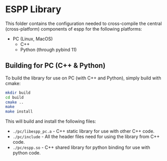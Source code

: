 # ESPP Library

This folder contains the configuration needed to cross-compile the central
(cross-platform) components of espp for the following platforms:

* PC (Linux, MacOS)
  * C++
  * Python (through pybind 11)

## Building for PC (C++ & Python)

To build the library for use on PC (with C++ and Python), simply build with
cmake:

``` sh
mkdir build
cd build
cmake ..
make
make install
```

This will build and install the following files:

* `./pc/libespp_pc.a` - C++ static library for use with other C++ code.
* `./pc/include` - All the header files need for using the library from C++ code.
* `./pc/espp.so` - C++ shared library for python binding for use with python code.


